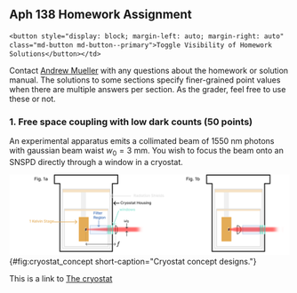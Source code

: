 ## Aph 138 Homework Assignment

<!-- the html tag makes this only appear on the website -->
```{=html}
<button style="display: block; margin-left: auto; margin-right: auto" class="md-button md-button--primary">Toggle Visibility of Homework Solutions</button></td>
```
<!-- This span is processed by  pandoc-latex-color so that the color of the pdf will change also. -->
<span class=blue>Contact [Andrew Mueller](mailto:andrewstermueller@gmail.com) with any questions about the homework or solution manual. The solutions to some sections specify finer-grained point values when there are multiple answers per section. As the grader, feel free to use these or not. </span>

### 1. Free space coupling with low dark counts (50 points)
An experimental apparatus emits a collimated beam of $1550~\mathrm{nm}$ photons with gaussian beam waist $w_0 = 3~\mathrm{mm}$. You wish to focus the beam onto an SNSPD directly through a window in a cryostat. 



![**Cryostat concept designs. This is where more caption info is located** ](./figs_05/fig1_light.svg){#fig:cryostat_concept short-caption="Cryostat concept designs."}



This is a link to [The cryostat](./#cryostat_concept)


<script src="../../chapter_05/code/section_05.js"></script>
